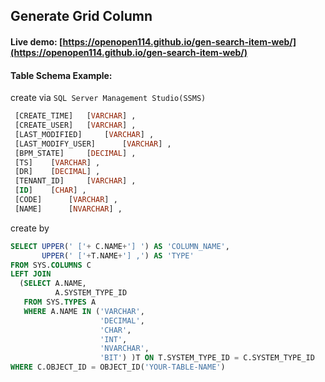 ##   Generate Grid Column

#### Live demo: [https://openopen114.github.io/gen-search-item-web/](https://openopen114.github.io/gen-search-item-web/)



#### Table Schema Example:

create via `SQL Server Management Studio(SSMS)`

```sql
 [CREATE_TIME] 	 [VARCHAR] ,
 [CREATE_USER] 	 [VARCHAR] ,
 [LAST_MODIFIED] 	 [VARCHAR] ,
 [LAST_MODIFY_USER] 	 [VARCHAR] ,
 [BPM_STATE] 	 [DECIMAL] ,
 [TS] 	 [VARCHAR] ,
 [DR] 	 [DECIMAL] ,
 [TENANT_ID] 	 [VARCHAR] ,
 [ID] 	 [CHAR] ,
 [CODE] 	 [VARCHAR] ,
 [NAME] 	 [NVARCHAR] ,
```



create by 

```sql
SELECT UPPER(' ['+ C.NAME+'] ') AS 'COLUMN_NAME',
       UPPER(' ['+T.NAME+'] ,') AS 'TYPE'
FROM SYS.COLUMNS C
LEFT JOIN
  (SELECT A.NAME,
          A.SYSTEM_TYPE_ID
   FROM SYS.TYPES A
   WHERE A.NAME IN ('VARCHAR',
                    'DECIMAL',
                    'CHAR',
                    'INT',
                    'NVARCHAR',
                    'BIT') )T ON T.SYSTEM_TYPE_ID = C.SYSTEM_TYPE_ID 
WHERE C.OBJECT_ID = OBJECT_ID('YOUR-TABLE-NAME')
```

